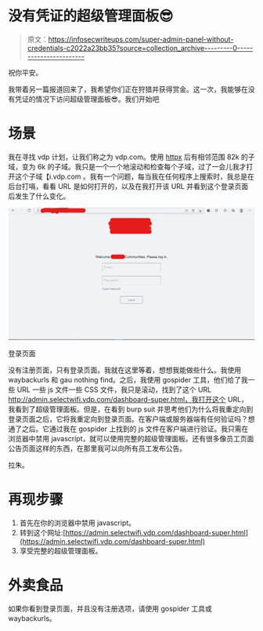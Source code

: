# 没有凭证的超级管理面板😎

> 原文：<https://infosecwriteups.com/super-admin-panel-without-credentials-c2022a23bb35?source=collection_archive---------0----------------------->

祝你平安。

我带着另一篇报道回来了，我希望你们正在狩猎并获得赏金。这一次，我能够在没有凭证的情况下访问超级管理面板😎。我们开始吧

# **场景**

我在寻找 vdp 计划，让我们称之为 vdp.com。使用 [httpx](https://github.com/projectdiscovery/httpx) 后有相邻范围 82k 的子域，变为 6k 的子域。我只是一个一个地滚动和检查每个子域，过了一会儿我才打开这个子域【i.vdp.com 。我有一个问题，每当我在任何程序上搜索时，我总是在后台打嗝，看看 URL 是如何打开的，以及在我打开该 URL 并看到这个登录页面后发生了什么变化。

![](img/f3289eab3f11b9300b7ed4f3af7a0f8e.png)

登录页面

没有注册页面，只有登录页面。我就在这里等着，想想我能做些什么。我使用 waybackurls 和 gau nothing find。之后，我使用 gospider 工具，他们给了我一些 URL 一些 js 文件一些 CSS 文件，我只是滚动，找到了这个 URL http://admin.selectwifi.vdp.com/dashboard-super.html，我打开这个 URL，我看到了超级管理面板。但是，在看到 burp suit 并思考他们为什么将我重定向到登录页面之后，它将我重定向到登录页面。在客户端或服务器端有任何验证吗？想通了之后。它通过我在 gospider 上找到的 js 文件在客户端进行验证。我只需在浏览器中禁用 javascript，就可以使用完整的超级管理面板。还有很多像员工页面公告页面这样的东西，在那里我可以向所有员工发布公告。

拉朱。

# **再现步骤**

1.  首先在你的浏览器中禁用 javascript。
2.  转到这个网址:[https://admin.selectwifi.vdp.com/dashboard-super.html](https://admin.selectwifi.vdp.com/dashboard-super.html)
3.  享受完整的超级管理面板。

# 外卖食品

如果你看到登录页面，并且没有注册选项，请使用 gospider 工具或 waybackurls。